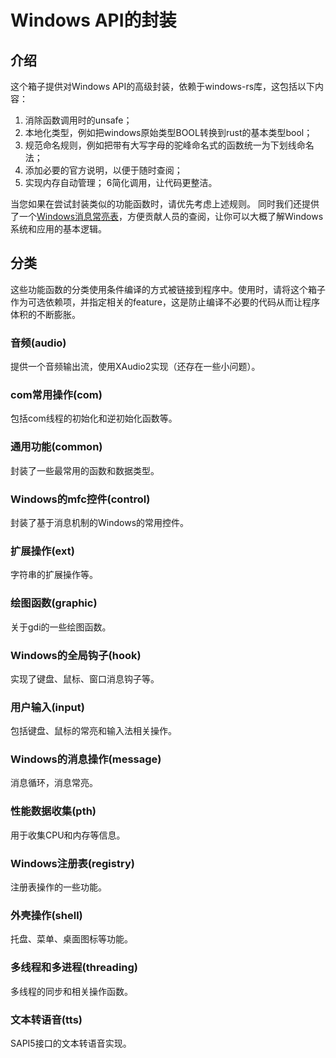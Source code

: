 # Windows API的封装

## 介绍

这个箱子提供对Windows API的高级封装，依赖于windows-rs库，这包括以下内容：

1. 消除函数调用时的unsafe；
2. 本地化类型，例如把windows原始类型BOOL转换到rust的基本类型bool；
3. 规范命名规则，例如把带有大写字母的驼峰命名式的函数统一为下划线命名法；
4. 添加必要的官方说明，以便于随时查阅；
5. 实现内存自动管理；
   6简化调用，让代码更整洁。

当您如果在尝试封装类似的功能函数时，请优先考虑上述规则。
同时我们还提供了一个[Windows消息常亮表](WM_REFERENCE.md)，方便贡献人员的查阅，让你可以大概了解Windows系统和应用的基本逻辑。

## 分类

这些功能函数的分类使用条件编译的方式被链接到程序中。使用时，请将这个箱子作为可选依赖项，并指定相关的feature，这是防止编译不必要的代码从而让程序体积的不断膨胀。

### 音频(audio)

提供一个音频输出流，使用XAudio2实现（还存在一些小问题）。

### com常用操作(com)

包括com线程的初始化和逆初始化函数等。

### 通用功能(common)

封装了一些最常用的函数和数据类型。

### Windows的mfc控件(control)

封装了基于消息机制的Windows的常用控件。

### 扩展操作(ext)

字符串的扩展操作等。

### 绘图函数(graphic)

关于gdi的一些绘图函数。

### Windows的全局钩子(hook)

实现了键盘、鼠标、窗口消息钩子等。

### 用户输入(input)

包括键盘、鼠标的常亮和输入法相关操作。

### Windows的消息操作(message)

消息循环，消息常亮。

### 性能数据收集(pth)

用于收集CPU和内存等信息。

### Windows注册表(registry)

注册表操作的一些功能。

### 外壳操作(shell)

托盘、菜单、桌面图标等功能。

### 多线程和多进程(threading)

多线程的同步和相关操作函数。

### 文本转语音(tts)

SAPI5接口的文本转语音实现。

